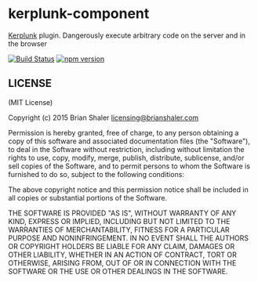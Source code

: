 # kerplunk-component

[Kerplunk](https://github.com/brianshaler/kerplunk) plugin. Dangerously execute arbitrary code on the server and in the browser

[![Build Status](https://travis-ci.org/brianshaler/kerplunk-component.svg)](https://travis-ci.org/brianshaler/kerplunk-component)
[![npm version](https://img.shields.io/npm/v/kerplunk-component.svg)](https://www.npmjs.com/package/kerplunk-component)

## LICENSE

(MIT License)

Copyright (c) 2015 Brian Shaler <licensing@brianshaler.com>

Permission is hereby granted, free of charge, to any person obtaining
a copy of this software and associated documentation files (the
"Software"), to deal in the Software without restriction, including
without limitation the rights to use, copy, modify, merge, publish,
distribute, sublicense, and/or sell copies of the Software, and to
permit persons to whom the Software is furnished to do so, subject to
the following conditions:

The above copyright notice and this permission notice shall be
included in all copies or substantial portions of the Software.

THE SOFTWARE IS PROVIDED "AS IS", WITHOUT WARRANTY OF ANY KIND,
EXPRESS OR IMPLIED, INCLUDING BUT NOT LIMITED TO THE WARRANTIES OF
MERCHANTABILITY, FITNESS FOR A PARTICULAR PURPOSE AND
NONINFRINGEMENT. IN NO EVENT SHALL THE AUTHORS OR COPYRIGHT HOLDERS BE
LIABLE FOR ANY CLAIM, DAMAGES OR OTHER LIABILITY, WHETHER IN AN ACTION
OF CONTRACT, TORT OR OTHERWISE, ARISING FROM, OUT OF OR IN CONNECTION
WITH THE SOFTWARE OR THE USE OR OTHER DEALINGS IN THE SOFTWARE.
